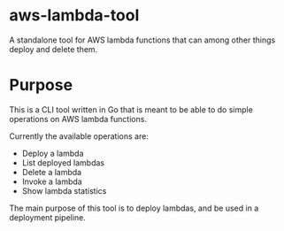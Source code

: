 # aws-lambda-tool
A standalone tool for AWS lambda functions that can among other things deploy and delete them.


# Purpose
This is a CLI tool written in Go that is meant to be able to do simple
operations on AWS lambda functions. 

Currently the available operations are:

* Deploy a lambda
* List deployed lambdas
* Delete a lambda
* Invoke a lambda
* Show lambda statistics


The main purpose of this tool is to deploy lambdas, and be used in a deployment
pipeline.